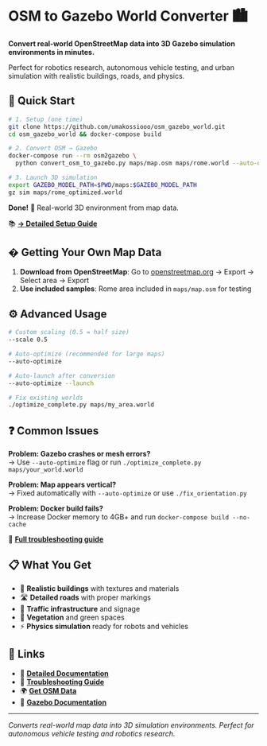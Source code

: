# OSM to Gazebo World Converter 🏙️

**Convert real-world OpenStreetMap data into 3D Gazebo simulation environments in minutes.**

Perfect for robotics research, autonomous vehicle testing, and urban simulation with realistic buildings, roads, and physics.

## 🚀 Quick Start

```bash
# 1. Setup (one time)
git clone https://github.com/umakossiooo/osm_gazebo_world.git
cd osm_gazebo_world && docker-compose build

# 2. Convert OSM → Gazebo  
docker-compose run --rm osm2gazebo \
  python convert_osm_to_gazebo.py maps/map.osm maps/rome.world --auto-optimize

# 3. Launch 3D simulation
export GAZEBO_MODEL_PATH=$PWD/maps:$GAZEBO_MODEL_PATH
gz sim maps/rome_optimized.world
```

**Done!** 🎉 Real-world 3D environment from map data.

📚 **[→ Detailed Setup Guide](QUICK_START.md)**

## � Getting Your Own Map Data

1. **Download from OpenStreetMap**: Go to [openstreetmap.org](https://www.openstreetmap.org) → Export → Select area → Export
2. **Use included samples**: Rome area included in `maps/map.osm` for testing

## ⚙️ Advanced Usage

```bash
# Custom scaling (0.5 = half size) 
--scale 0.5

# Auto-optimize (recommended for large maps)
--auto-optimize

# Auto-launch after conversion
--auto-optimize --launch

# Fix existing worlds
./optimize_complete.py maps/my_area.world
```

## ❓ Common Issues

**Problem: Gazebo crashes or mesh errors?**  
→ Use `--auto-optimize` flag or run `./optimize_complete.py maps/your_world.world`

**Problem: Map appears vertical?**  
→ Fixed automatically with `--auto-optimize` or use `./fix_orientation.py`

**Problem: Docker build fails?**  
→ Increase Docker memory to 4GB+ and run `docker-compose build --no-cache`

📖 **[Full troubleshooting guide](TROUBLESHOOTING.md)**

## 📋 What You Get

- 🏢 **Realistic buildings** with textures and materials
- 🛣️ **Detailed roads** with proper markings  
- 🚦 **Traffic infrastructure** and signage
- 🌳 **Vegetation** and green spaces
- ⚡ **Physics simulation** ready for robots and vehicles

## 🔗 Links

- 📖 **[Detailed Documentation](USAGE.md)**
- 🐛 **[Troubleshooting Guide](TROUBLESHOOTING.md)**
- 🌍 **[Get OSM Data](https://www.openstreetmap.org)**
- 🤖 **[Gazebo Documentation](https://gazebosim.org)**

---
*Converts real-world map data into 3D simulation environments. Perfect for autonomous vehicle testing and robotics research.*


